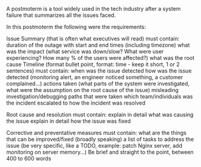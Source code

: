 A postmoterm is a tool widely used in the tech industry after a system failure that summarizes all the issues faced.

In this postmoterm the following were the requirements:

Issue Summary (that is often what executives will read) must contain:
	duration of the outage with start and end times (including timezone)
	what was the impact (what service was down/slow? What were user experiencing? How many % of the users were affected?)
	what was the root cause
Timeline (format bullet point, format: time - keep it short, 1 or 2 sentences) must contain:
	when was the issue detected
	how was the issue detected (monitoring alert, an engineer noticed something, a customer complained…)
	actions taken (what parts of the system were investigated, what were the assumption on the root cause of the issue)
	misleading investigation/debugging paths that were taken
	which team/individuals was the incident escalated to
	how the incident was resolved

Root cause and resolution must contain:
	explain in detail what was causing the issue
	explain in detail how the issue was fixed

Corrective and preventative measures must contain:
	what are the things that can be improved/fixed (broadly speaking)
	a list of tasks to address the issue (be very specific, like a TODO, example: patch Nginx server, add monitoring on server memory…)
	Be brief and straight to the point, between 400 to 600 words
